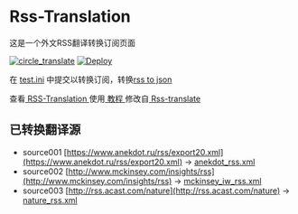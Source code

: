 # Rss-Translation

这是一个外文RSS翻译转换订阅页面 

[![circle_translate](https://github.com/kamonka/Rss-Translation/actions/workflows/circle_translate.yml/badge.svg)](https://github.com/kamonka/Rss-Translation/actions/workflows/circle_translate.yml)
[![Deploy](https://github.com/kamonka/Rss-Translation/actions/workflows/jekyll-gh-pages.yml/badge.svg)](https://github.com/kamonka/Rss-Translation/actions/workflows/jekyll-gh-pages.yml)

在 [test.ini](https://tjsky.github.io/RSS-Translation/blob/main/test.ini) 中提交以转换订阅，转换[rss to json](https://rss2json.com/)

查看[ RSS-Translation ](https://tjsky.github.io/RSS-Translation)使用[ 教程 ](https://www.tjsky.net/tutorial/644)修改自[ Rss-translate ](https://github.com/rcy1314/Rss-Translation/)

## 已转换翻译源

 - source001 [https://www.anekdot.ru/rss/export20.xml](https://www.anekdot.ru/rss/export20.xml) -> [anekdot_rss.xml](rss/anekdot_rss.xml)
 - source002 [http://www.mckinsey.com/insights/rss](http://www.mckinsey.com/insights/rss) -> [mckinsey_iw_rss.xml](rss/mckinsey_iw_rss.xml)
 - source003 [http://rss.acast.com/nature](http://rss.acast.com/nature) -> [nature_rss.xml](rss/nature_rss.xml)
